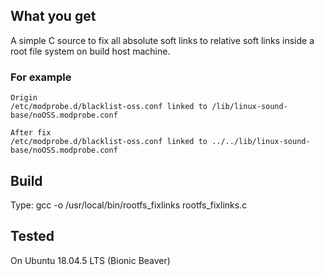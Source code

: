 ## What you get
A simple C source to fix all absolute soft links to relative soft links inside a root file system on build host machine.

### For example
```
Origin 
/etc/modprobe.d/blacklist-oss.conf linked to /lib/linux-sound-base/noOSS.modprobe.conf

After fix 
/etc/modprobe.d/blacklist-oss.conf linked to ../../lib/linux-sound-base/noOSS.modprobe.conf
```

## Build
Type: 
gcc -o /usr/local/bin/rootfs_fixlinks rootfs_fixlinks.c 

## Tested
On Ubuntu 18.04.5 LTS (Bionic Beaver)
